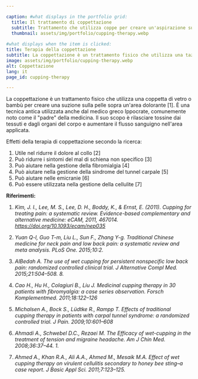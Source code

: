 ```yaml
---

caption: #what displays in the portfolio grid:
  title: Il trattamento di coppettazione
  subtitle: Trattamento che utilizza coppe per creare un'aspirazione sulla pelle in corrispondenza di un'area dolorosa.
  thumbnail: assets/img/portfolio/cupping-therapy.webp
  
#what displays when the item is clicked:
title: Terapia della coppettazione
subtitle: La coppettazione è un trattamento fisico che utilizza una tazza di vetro o di bambù per creare un'aspirazione sulla pelle in un'area dolorante. È una tecnica antica utilizzata persino dal medico greco Ippocrate, comunemente conosciuto come il ''padre'' della medicina. Il suo obiettivo è di liberare le tossine dai tessuti e dagli organi del corpo e aumentare il flusso sanguigno nell'area su cui viene applicata.
image: assets/img/portfolio/cupping-therapy.webp
alt: Coppettazione
lang: it
page_id: cupping-therapy

---
```

La coppettazione è un trattamento fisico che utilizza una coppetta di vetro o bambù per creare una suzione sulla pelle sopra un'area dolorante [1]. È una tecnica antica utilizzata anche dal medico greco Ippocrate, comunemente noto come il "padre" della medicina. Il suo scopo è rilasciare tossine dai tessuti e dagli organi del corpo e aumentare il flusso sanguigno nell'area applicata.

Effetti della terapia di coppettazione secondo la ricerca:
1. Utile nel ridurre il dolore al collo [2]
2. Può ridurre i sintomi del mal di schiena non specifico [3]
3. Può aiutare nella gestione della fibromialgia [4]
4. Può aiutare nella gestione della sindrome del tunnel carpale [5]
5. Può aiutare nelle emicranie [6]
6. Può essere utilizzata nella gestione della cellulite [7]

**Riferimenti:**
1. *Kim, J. I., Lee, M. S., Lee, D. H., Boddy, K., & Ernst, E. (2011). Cupping for treating pain: a systematic review. Evidence-based complementary and alternative medicine: eCAM, 2011, 467014. https://doi.org/10.1093/ecam/nep035*

2. *Yuan Q-l, Guo T-m, Liu L., Sun F., Zhang Y-g. Traditional Chinese medicine for neck pain and low back pain: a systematic review and meta analysis. PLoS One. 2015;10:2.*

3. *AlBedah A. The use of wet cupping for persistent nonspecific low back pain: randomized controlled clinical trial. J Alternative Compl Med. 2015;21:504–508. 8.*

4. *Cao H., Hu H., Colagiuri B., Liu J. Medicinal cupping therapy in 30 patients with fibromyalgia: a case series observation. Forsch Komplementmed. 2011;18:122–126*

5. *Michalsen A., Bock S., Lüdtke R., Rampp T. Effects of traditional cupping therapy in patients with carpal tunnel syndrome: a randomized controlled trial. J Pain. 2009;10:601–608*

6. *Ahmadi A., Schwebel D.C., Rezaei M. The Efficacy of wet-cupping in the treatment of tension and migraine headache. Am J Chin Med. 2008;36:37–44. 1.*

7. *Ahmed A., Khan R.A., Ali A.A., Ahmed M., Mesaik M.A. Effect of wet cupping therapy on virulent cellulitis secondary to honey bee sting–a case report. J Basic Appl Sci. 2011;7:123–125.*